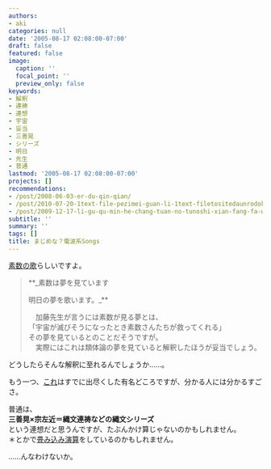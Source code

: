 ```yaml
---
authors:
- aki
categories: null
date: '2005-08-17 02:08:00-07:00'
draft: false
featured: false
image:
  caption: ''
  focal_point: ''
  preview_only: false
keywords:
- 解釈
- 連祷
- 連想
- 宇宙
- 妥当
- 三善晃
- シリーズ
- 明日
- 先生
- 普通
lastmod: '2005-08-17 02:08:00-07:00'
projects: []
recommendations:
- /post/2008-06-03-er-du-qin-qian/
- /post/2010-07-20-1text-file-pezimei-guan-li-1text-filetositedaunrodoke/
- /post/2009-12-17-li-gu-qu-min-he-chang-tuan-no-tunoshi-xian-fang-fa-wang-xiang-number-tlros-wotong-zitesi-tutakoto/
subtitle: ''
summary: ''
tags: []
title: まじめな？電波系Songs
---
```


[素数の歌](http://homepage2.nifty.com/hougi/contents/prime.html)らしいですよ。

> **_素数は夢を見ています  
>   
> 明日の夢を歌います。_**  
>     
> 　加藤先生が言うには素数が見る夢とは、  
> 「宇宙が滅びそうになったとき素数さんたちが救ってくれる」  
> その夢を見ているとのことだそうですが。  
> 　実際にはこれは類体論の夢を見ていると解釈したほうが妥当でしょう。

  
  
どうしたらそんな解釈に至れるんでしょうか……。  
  
  
もう一つ、[これ](http://www.seiryojoho-h.ed.jp/webt/syoukai/kouka/kouka.htm)はすでに出尽くした有名どころですが、分かる人には分かるすごさ。  
  
普通は、  
**三善晃×宗左近＝縄文連祷などの縄文シリーズ**  
という連想だと思うんですが、たぶんかけ算じゃないのかもしれません。  
＊とかで[畳み込み演算](http://www.science.aster.ersdac.or.jp/jp/glossary/jp/ta/convolution.html)をしているのかもしれません。  
  
……んなわけないか。
